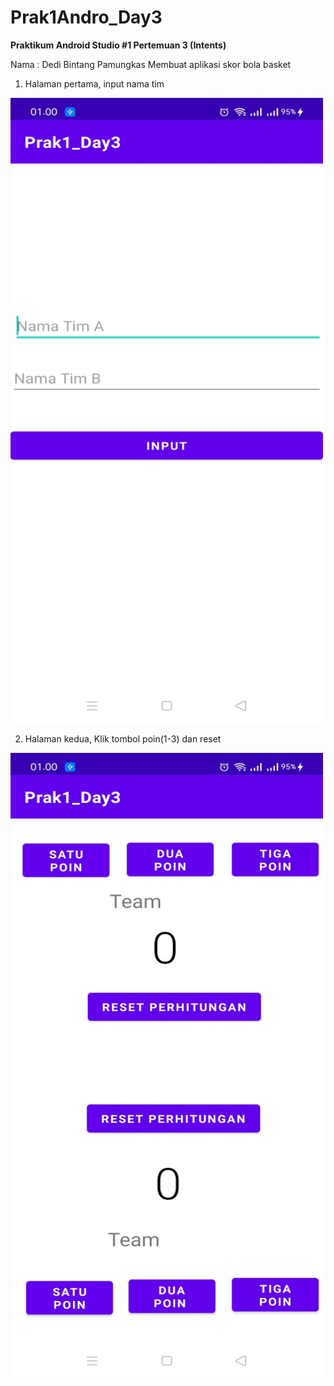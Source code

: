 # Prak1Andro_Day3
<b>Praktikum Android Studio #1 Pertemuan 3 (Intents)</b>

Nama : Dedi Bintang Pamungkas
Membuat aplikasi skor bola basket
1. Halaman pertama, input nama tim
<img src="Dokumen/hal1.jpg" width="500" height="1000">

2. Halaman kedua, Klik tombol poin(1-3) dan reset
<img src="Dokumen/hal2.jpg" width="500" height="1000">
